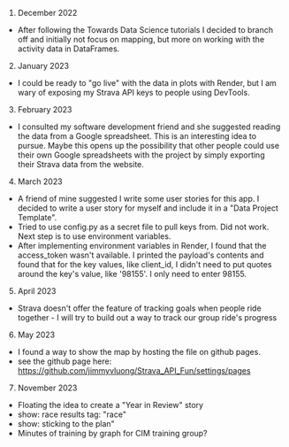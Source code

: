 1. December 2022
- After following the Towards Data Science tutorials I decided to branch off and initially not focus on mapping, but more on working with the activity data in DataFrames.
2. January 2023
- I could be ready to "go live" with the data in plots with Render, but I am wary of exposing my Strava API keys to people using DevTools.
3. February 2023
- I consulted my software development friend and she suggested reading the data from a Google spreadsheet. This is an interesting idea to pursue. Maybe this opens up the possibility that other people could use their own Google spreadsheets with the project by simply exporting their Strava data from the website.
4. March 2023
- A friend of mine suggested I write some user stories for this app. I decided to write a user story for myself and include it in a "Data Project Template".
- Tried to use config.py as a secret file to pull keys from. Did not work. Next step is to use environment variables.
- After implementing environment variables in Render, I found that the access_token wasn't available. I printed the payload's contents and found that for the key values, like client_id, I didn't need to put quotes around the key's value, like '98155'. I only need to enter 98155.
5. April 2023
- Strava doesn't offer the feature of tracking goals when people ride together - I will try to build out a way to track our group ride's progress
6. May 2023
- I found a way to show the map by hosting the file on github pages.
- see the github page here: https://github.com/jimmyvluong/Strava_API_Fun/settings/pages
7. November 2023
- Floating the idea to create a "Year in Review" story
- show: race results tag: "race"
- show: sticking to the plan"
- Minutes of training by graph for CIM training group?